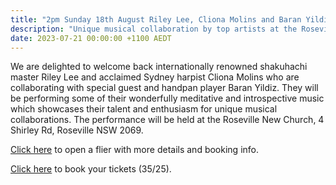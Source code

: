 ```yaml
---
title: "2pm Sunday 18th August Riley Lee, Cliona Molins and Baran Yildiz Concert at Roseville New Church"
description: "Unique musical collaboration by top artists at the Roseville New Church, 4 Shirley Rd, Roseville NSW 2069"
date: 2023-07-21 00:00:00 +1100 AEDT
---
```


We are delighted to welcome back internationally renowned shakuhachi master Riley Lee and acclaimed Sydney harpist Cliona Molins who are collaborating with special guest and handpan player Baran Yildiz. They will be performing some of their wonderfully meditative and introspective music which showcases their talent and enthusiasm for unique musical collaborations.
The performance will be held at the Roseville New Church, 4 Shirley Rd, Roseville NSW 2069. 

[Click here](https://static.swedenborg.com.au/pdf/fliers/20240818_Cliona_Riley.pdf) to open a flier with more details and booking info.

[Click here](https://events.humanitix.com/cliona-molins-and-riley-lee-with-guest-baran-yildiz) to book your tickets ($35/$25).